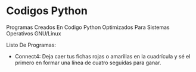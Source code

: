 # Codigos Python
Programas Creados En Codigo Python Optimizados Para Sistemas Operativos GNU/Linux

Listo De Programas:
- Connect4: Deja caer tus fichas rojas o amarillas en la cuadrícula y sé el primero en formar una línea de cuatro seguidas para ganar.

